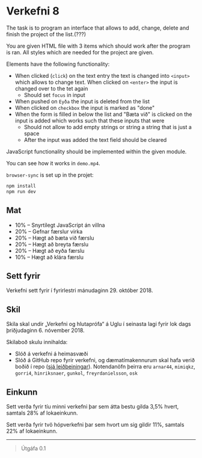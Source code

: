 # Verkefni 8

The task is to program an interface that allows to add, change, delete and finish the project of the list.(???)

You are given HTML file with 3 items which should work after the program is ran. All styles which are needed for the project are given.

Elements have the following functionality:

* When clicked (`click`) on the text entry the text is changed into `<input>` which allows to change text. When clicked on `<enter>` the input is changed over to the tet again
    - Should set `focus` in input
* When pushed on `Eyða`  the input is deleted from the list
* When clicked on `checkbox` the input is marked as "done"
* When the form is filled in below the list and "Bæta við" is clicked on the input is added which works such that these inputs that were 
    - Should not allow to add empty strings or string a string that is just a space
    - After the input was added the text field should be cleared

JavaScript functionality should be implemented within the given module.

You can see how it works in `demo.mp4`.

`browser-sync` is set up in the projet:

```bash
npm install
npm run dev
```

## Mat

* 10% – Snyrtilegt JavaScript án villna
* 20% – Gefnar færslur virka
* 20% – Hægt að bæta við færslu
* 20% – Hægt að breyta færslu
* 20% – Hægt að eyða færslu
* 10% – Hægt að klára færslu

## Sett fyrir

Verkefni sett fyrir í fyrirlestri mánudaginn 29. október 2018.

## Skil

Skila skal undir „Verkefni og hlutaprófa“ á Uglu í seinasta lagi fyrir lok dags þriðjudaginn 6. nóvember 2018.

Skilaboð skulu innihalda:

* Slóð á verkefni á heimasvæði
* Slóð á GitHub repo fyrir verkefni, og dæmatímakennurum skal hafa verið boðið í repo ([sjá leiðbeiningar](https://help.github.com/articles/inviting-collaborators-to-a-personal-repository/)). Notendanöfn þeirra eru `arnar44`, `mimiqkz`, `gorri4`, `hinriksnaer`, `gunkol`, `freyrdanielsson`, `osk`

## Einkunn

Sett verða fyrir tíu minni verkefni þar sem átta bestu gilda 3,5% hvert, samtals 28% af lokaeinkunn.

Sett verða fyrir tvö hópverkefni þar sem hvort um sig gildir 11%, samtals 22% af lokaeinkunn.

---

> Útgáfa 0.1

